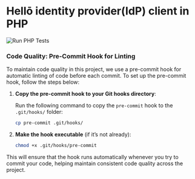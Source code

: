 # Hellō identity provider(IdP) client in PHP

![Run PHP Tests](https://github.com/UnnikrishnanBhargavakurup/hellocoop/actions/workflows/php-tests.yml/badge.svg)

### Code Quality: Pre-Commit Hook for Linting

To maintain code quality in this project, we use a pre-commit hook for automatic linting of code before each commit. To set up the pre-commit hook, follow the steps below:

1. **Copy the pre-commit hook to your Git hooks directory**:

   Run the following command to copy the `pre-commit` hook to the `.git/hooks/` folder:

   ```bash
   cp pre-commit .git/hooks/
   ```

2. **Make the hook executable** (if it’s not already):

   ```bash
   chmod +x .git/hooks/pre-commit
   ```

This will ensure that the hook runs automatically whenever you try to commit your code, helping maintain consistent code quality across the project.

